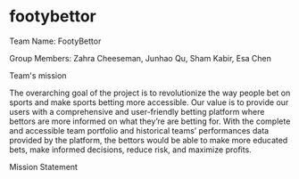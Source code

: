 # footybettor

Team Name: FootyBettor
 
Group Members: Zahra Cheeseman, Junhao Qu, Sham Kabir, Esa Chen 

Team's mission

The overarching goal of the project is to revolutionize the way people bet on sports and make sports betting more accessible. 
Our value is to provide our users with a comprehensive and user-friendly betting platform where bettors are more informed on 
what they’re are betting for. With the complete and accessible team portfolio and historical teams’ performances data provided 
by the platform, the bettors would be able to make more educated bets, make informed decisions, reduce risk, and maximize profits.

Mission Statement 


